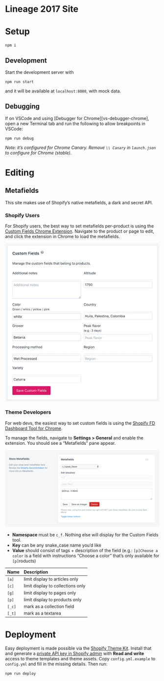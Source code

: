 # Lineage 2017 Site

# Setup

```
npm i
```

## Development

Start the development server with

```
npm run start
```

and it will be available at `localhost:8080`, with mock data.

## Debugging

If on VSCode and using [Debugger for Chrome][vs-debugger-chrome], open a new Terminal tab and run
the following to allow breakpoints in VSCode:

```
npm run debug
```

_Note: it’s configured for Chrome Canary. Remove `\\ Canary` in `launch.json` to configure for
Chrome (stable)._

# Editing

## Metafields

This site makes use of Shopify’s native metafields, a dark and secret API.

### Shopify Users

For Shopify users, the best way to set metafields per-product is using the [Custom Fields Chrome
Extension][custom-fields-chrome]. Navigate to the product or page to edit, and click the extension
in Chrome to load the metafields.

![](./docs/custom-fields.png)

### Theme Developers

For web devs, the easiest way to set custom fields is using the [Shopify FD Dashboard Tool for
Chrome][fd-dashboard-chrome].

To manage the fields, navigate to **Settings > General** and enable the extension. You should see a
“Metafields” pane appear.

![](./docs/fd-dashboard.png)

- **Namespace** must be `c_f`. Nothing else will display for the Custom Fields tool.
- **Key** can be any snake_case name you’d like
- **Value** should consist of tags + description of the field (e.g.: `[p]Choose a color` is a field
  with instructions “Choose a color” that’s only available for `[p]`roducts)

| Name   | Description                       |
| :----- | :-------------------------------- |
| `[a]`  | limit display to articles only    |
| `[c]`  | limit display to collections only |
| `[g]`  | limit display to pages only       |
| `[p]`  | limit display to products only    |
| `[_c]` | mark as a collection field        |
| `[_t]` | mark as a textarea                |

# Deployment

Easy deployment is made possible via the [Shopify Theme Kit][shopify-theme-kit]. Install that and
generate a
[private API key in Shopify admin](https://help.shopify.com/manual/apps/private-apps#generate-credentials-from-the-shopify-admin)
with **Read and write** access to theme templates and theme assets. Copy `config.yml.example` to
`config.yml` and fill in the missing details. Then run:

```
npm run deploy
```

[custom-fields-chrome]:
  https://chrome.google.com/webstore/detail/custom-fields-for-shopify/alfplfpobekffinigeidgmmfjollghln/related?hl=en-GB
[fd-dashboard-chrome]:
  https://chrome.google.com/webstore/detail/shopifyfd-dashboard-tool/lffljkleilfpjlmcdnoaghhcbnemelge?hl=en
[shopify-theme-kit]: https://shopify.github.io/themekit/
[vs-code-debugger-chrome]:
  https://marketplace.visualstudio.com/items?itemName=msjsdiag.debugger-for-chrome
